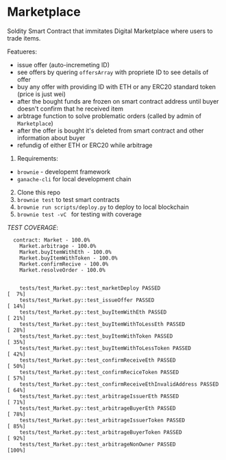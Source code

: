 # Marketplace
Soldity Smart Contract that immitates Digital Marketplace where users to trade items.

Featueres:
- issue offer (auto-incremeting ID)
- see offers by quering `offersArray` with propriete ID to see details of offer
- buy any offer with providing ID with ETH or any ERC20 standard token (price is just wei)
- after the bought funds are frozen on smart contract address until buyer doesn't confirm that he received item
- arbtrage function to solve problematic orders (called by admin of `Marketplace`)
- after the offer is bought it's deleted from smart contract and other information about buyer
- refundig of either ETH or ERC20 while arbitrage


1. Requirements:
- `brownie` - developemt framework
- `ganache-cli` for local development chain

2. Clone this repo
3. `brownie test` to test smart contracts
4. `brownie run scripts/deploy.py` to deploy to local blockchain
5. `brownie test -vC ` for testing with coverage


*TEST COVERAGE*:
```
  contract: Market - 100.0%                                                                                                                                                           
    Market.arbitrage - 100.0%                                                                                                                                                         
    Market.buyItemWithEth - 100.0%                                                                                                                                                    
    Market.buyItemWithToken - 100.0%                                                                                                                                                  
    Market.confirmRecive - 100.0%                                                                                                                                                     
    Market.resolveOrder - 100.0%      
    

    tests/test_Market.py::test_marketDeploy PASSED                                                   [  7%]
    tests/test_Market.py::test_issueOffer PASSED                                                     [ 14%]
    tests/test_Market.py::test_buyItemWithEth PASSED                                                 [ 21%]
    tests/test_Market.py::test_buyItemWithToLessEth PASSED                                           [ 28%]
    tests/test_Market.py::test_buyItemWithToken PASSED                                               [ 35%]
    tests/test_Market.py::test_buyItemWithToLessToken PASSED                                         [ 42%]
    tests/test_Market.py::test_confirmReceiveEth PASSED                                              [ 50%]
    tests/test_Market.py::test_confirmReciceToken PASSED                                             [ 57%]
    tests/test_Market.py::test_confirmReceiveEthInvalidAddress PASSED                                [ 64%]
    tests/test_Market.py::test_arbitrageIssuerEth PASSED                                             [ 71%]
    tests/test_Market.py::test_arbitrageBuyerEth PASSED                                              [ 78%]
    tests/test_Market.py::test_arbitrageIssuerToken PASSED                                           [ 85%]
    tests/test_Market.py::test_arbitrageBuyerToken PASSED                                            [ 92%]
    tests/test_Market.py::test_arbitrageNonOwner PASSED                                              [100%]
```
